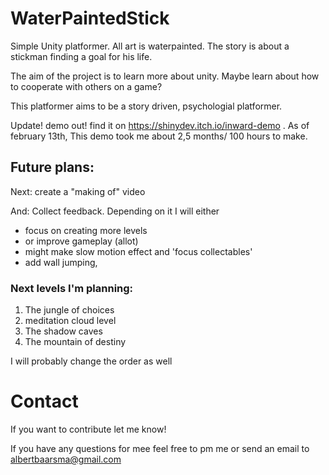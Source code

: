# WaterPaintedStick
Simple Unity platformer. All art is waterpainted. The story is about a stickman finding a goal for his life.

The aim of the project is to learn more about unity. Maybe learn about how to cooperate with others on a game? 

This platformer aims to be a story driven, psychologial platformer.

Update! demo out!
find it on https://shinydev.itch.io/inward-demo . 
As of february 13th, This demo took me about 2,5 months/ 100 hours to make. 

## Future plans:

Next: create a "making of" video 

And: Collect feedback. Depending on it I will either
- focus on creating more levels
- or improve gameplay (allot)
- might make slow motion effect and 'focus collectables'
- add wall jumping,

### Next levels I'm planning:
1. The jungle of choices
2. meditation cloud level
3. The shadow caves
4. The mountain of destiny

I will probably change the order as well

# Contact

If you want to contribute let me know!

If you have any questions for mee feel free to pm me or send an email to albertbaarsma@gmail.com 
